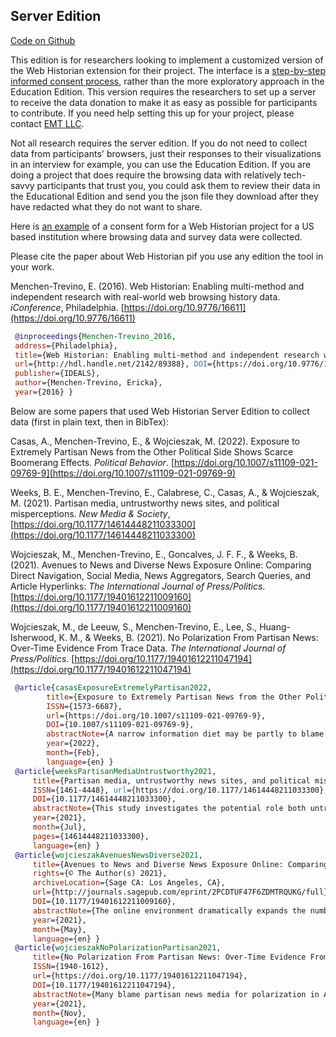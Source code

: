## Server Edition

[Code on Github](https://github.com/WebHistorian/community)

This edition is for researchers looking to implement a customized version of the 
Web Historian extension for their project. The interface is a [step-by-step informed 
consent process](https://journals-sagepub-com.proxyau.wrlc.org/doi/suppl/10.1177/14614448211033300), rather than the more exploratory approach in the Education 
Edition. This version requires the researchers to set up a server to receive 
the data donation to make it as easy as possible for participants to contribute. 
If you need help setting this up for your project, please 
contact [EMT LLC](https://erickaakcire.github.io/emtllc.html). 

Not all research requires the server edition. If you do not need to collect data 
from participants' browsers, just their responses to their visualizations in an interview for example, 
you can use the Education Edition. If you are doing a project that does require the browsing data
with relatively tech-savvy participants that trust you, you could ask them to review their 
data in the Educational Edition and send you the json file they download after they have 
redacted what they do not want to share.

Here is [an example](./consent_example.html) of a consent form for a Web Historian 
project for a US based institution where browsing data and survey data were collected. 

Please cite the paper about Web Historian pif you use any edition the tool in your work.

Menchen-Trevino, E. (2016). Web Historian: Enabling multi-method and independent research with real-world web browsing history data. *iConference*, Philadelphia. [https://doi.org/10.9776/16611](https://doi.org/10.9776/16611)

```bibtex
 @inproceedings{Menchen-Trevino_2016, 
 address={Philadelphia}, 
 title={Web Historian: Enabling multi-method and independent research with real-world web browsing history data}, 
 url={http://hdl.handle.net/2142/89388}, DOI={https://doi.org/10.9776/16611}, 
 publisher={IDEALS}, 
 author={Menchen-Trevino, Ericka}, 
 year={2016} }
```

Below are some papers that used Web Historian Server Edition to collect data (first in plain text, then in BibTex):

Casas, A., Menchen-Trevino, E., & Wojcieszak, M. (2022). Exposure to Extremely Partisan News from the Other Political Side Shows Scarce Boomerang Effects. *Political Behavior*. [https://doi.org/10.1007/s11109-021-09769-9](https://doi.org/10.1007/s11109-021-09769-9)

Weeks, B. E., Menchen-Trevino, E., Calabrese, C., Casas, A., & Wojcieszak, M. (2021). Partisan media, untrustworthy news sites, and political misperceptions. *New Media & Society*, [https://doi.org/10.1177/14614448211033300](https://doi.org/10.1177/14614448211033300)

Wojcieszak, M., Menchen-Trevino, E., Goncalves, J. F. F., & Weeks, B. (2021). Avenues to News and Diverse News Exposure Online: Comparing Direct Navigation, Social Media, News Aggregators, Search Queries, and Article Hyperlinks: *The International Journal of Press/Politics*. [https://doi.org/10.1177/19401612211009160](https://doi.org/10.1177/19401612211009160)

Wojcieszak, M., de Leeuw, S., Menchen-Trevino, E., Lee, S., Huang-Isherwood, K. M., & Weeks, B. (2021). No Polarization From Partisan News: Over-Time Evidence From Trace Data. *The International Journal of Press/Politics*. [https://doi.org/10.1177/19401612211047194](https://doi.org/10.1177/19401612211047194)

```bibtex
 @article{casasExposureExtremelyPartisan2022, 
        title={Exposure to Extremely Partisan News from the Other Political Side Shows Scarce Boomerang Effects}, 
        ISSN={1573-6687},
        url={https://doi.org/10.1007/s11109-021-09769-9}, 
        DOI={10.1007/s11109-021-09769-9}, 
        abstractNote={A narrow information diet may be partly to blame for the growing political divides in the United States, suggesting exposure to dissimilar views as a remedy. These efforts, however, could be counterproductive, exacerbating attitude and affective polarization. Yet findings on whether such boomerang effect exists are mixed and the consequences of dissimilar exposure on other important outcomes remain unexplored. To contribute to this debate, we rely on a preregistered longitudinal experimental design combining participants’ survey self-reports and their behavioral browsing data, in which one should observe boomerang effects. We incentivized liberals to read political articles on extreme conservative outlets (Breitbart, The American Spectator, and The Blaze) and conservatives to read extreme left-leaning sites (Mother Jones, Democracy Now, and The Nation). We maximize ecological validity by embedding the treatment in a larger project that tracks over time changes in online exposure and attitudes. We explored the effects on attitude and affective polarization, as well as on perceptions of the political system, support for democratic principles, and personal well-being. Overall we find little evidence of boomerang effects.}, journal={Political Behavior}, author={Casas, Andreu and Menchen-Trevino, Ericka and Wojcieszak, Magdalena}, 
        year={2022}, 
        month={Feb}, 
        language={en} }
 @article{weeksPartisanMediaUntrustworthy2021, 
     title={Partisan media, untrustworthy news sites, and political misperceptions}, 
     ISSN={1461-4448}, url={https://doi.org/10.1177/14614448211033300}, 
     DOI={10.1177/14614448211033300}, 
     abstractNote={This study investigates the potential role both untrustworthy and partisan websites play in misinforming audiences by testing whether actual exposure to these sites is associated with political misperceptions. Using a sample of American adult social media users, we match data from individuals’ Internet browser histories with a survey measuring the accuracy of political beliefs. We find that visits to partisan websites are at times related to misperceptions consistent with the political bias of the site. However, we do not find strong evidence that untrustworthy websites consistently relate to false beliefs. There is also little evidence that visits to less partisan, centrist news sites are associated with more accurate political beliefs about these issues, suggesting that exposure to politically neutral news is not necessarily the antidote to misinformation. Results suggest that focusing on partisan news sites—rather than untrustworthy sites—may be fruitful to understanding how media contribute to political misperceptions.}, journal={New Media & Society}, publisher={SAGE Publications}, author={Weeks, Brian E and Menchen-Trevino, Ericka and Calabrese, Christopher and Casas, Andreu and Wojcieszak, Magdalena}, 
     year={2021}, 
     month={Jul}, 
     pages={14614448211033300}, 
     language={en} }
 @article{wojcieszakAvenuesNewsDiverse2021, 
     title={Avenues to News and Diverse News Exposure Online: Comparing Direct Navigation, Social Media, News Aggregators, Search Queries, and Article Hyperlinks:}, 
     rights={© The Author(s) 2021}, 
     archiveLocation={Sage CA: Los Angeles, CA}, 
     url={http://journals.sagepub.com/eprint/2PCDTUF47F6ZDMTRQUKG/full}, 
     DOI={10.1177/19401612211009160}, 
     abstractNote={The online environment dramatically expands the number of ways people can encounter news but there remain questions of whether these abundant opportunities faci...}, journal={The International Journal of Press/Politics}, publisher={SAGE PublicationsSage CA: Los Angeles, CA}, author={Wojcieszak, Magdalena and Menchen-Trevino, Ericka and Goncalves, Joao F. F. and Weeks, Brian}, 
     year={2021}, 
     month={May}, 
     language={en} }
 @article{wojcieszakNoPolarizationPartisan2021, 
     title={No Polarization From Partisan News: Over-Time Evidence From Trace Data}, 
     ISSN={1940-1612}, 
     url={https://doi.org/10.1177/19401612211047194}, 
     DOI={10.1177/19401612211047194}, 
     abstractNote={Many blame partisan news media for polarization in America. This paper examines the effects of liberal, conservative, and centrist news on affective and attitude polarization. To this end, we rely on two studies that combine two-wave panel surveys (N1 = 303, N2 = 904) with twelve months worth of web browsing data submitted by the same participants comprising roughly thirty-eight million visits. We identify news exposure using an extensive list of news domains and develop a machine learning classifier to identify exposure to political news within these domains. The results offer a robust pattern of null findings. Exposure to partisan and centrist news websites—no matter if it is congenial or crosscutting—does not enhance polarization. These null effects also emerge among strong and weak partisans as well as Democrats and Republicans alike. We argue that these null results accurately portray the reality of limited effects of news in the “real world.” Politics and partisan news account for a small fraction of citizens’ online activities, less than 2 percent in our trace data, and are nearly unnoticeable in the overall information and communication ecology of most individuals.}, journal={The International Journal of Press/Politics}, publisher={SAGE Publications Inc}, author={Wojcieszak, Magdalena and de Leeuw, Sjifra and Menchen-Trevino, Ericka and Lee, Seungsu and Huang-Isherwood, Ke M. and Weeks, Brian}, 
     year={2021}, 
     month={Nov}, 
     language={en} }
```
